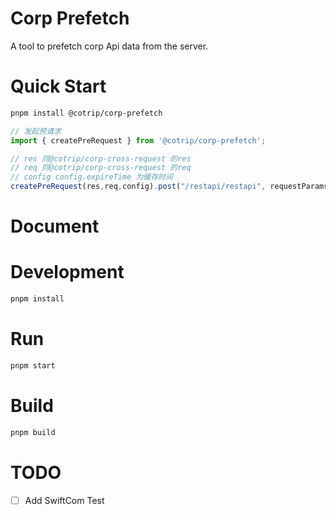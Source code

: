 # Corp Prefetch
A tool to prefetch corp Api data from the server.

# Quick Start

```bash
pnpm install @cotrip/corp-prefetch
```

```javascript
// 发起预请求
import { createPreRequest } from '@cotrip/corp-prefetch';

// res 同@cotrip/corp-cross-request 的res
// req 同@cotrip/corp-cross-request 的req
// config config.expireTime 为缓存时间
createPreRequest(res,req,config).post("/restapi/restapi", requestParams)

```

# Document


# Development
```bash
pnpm install
```
# Run
```bash
pnpm start
```

# Build
```bash
pnpm build
```

# TODO
- [ ] Add SwiftCom Test
